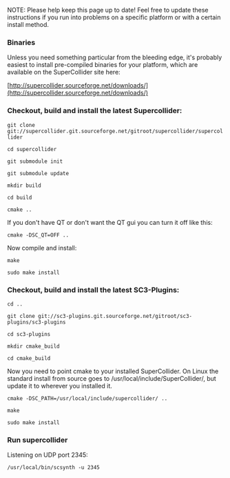 NOTE: Please help keep this page up to date!  Feel free to update these instructions if you run into problems on a specific platform or with a certain install method.

### Binaries

Unless you need something particular from the bleeding edge, it's probably easiest to install pre-compiled binaries for your platform, which are available on the SuperCollider site here:

[http://supercollider.sourceforge.net/downloads/](http://supercollider.sourceforge.net/downloads/)

### Checkout, build and install the latest Supercollider:

`git clone git://supercollider.git.sourceforge.net/gitroot/supercollider/supercollider`

`cd supercollider`

`git submodule init`

`git submodule update`

`mkdir build`

`cd build`

`cmake ..`

If you don't have QT or don't want the QT gui you can turn it off like this: 

`cmake -DSC_QT=OFF ..`

Now compile and install:

`make`

`sudo make install`

### Checkout, build and install the latest SC3-Plugins:

`cd ..`

`git clone git://sc3-plugins.git.sourceforge.net/gitroot/sc3-plugins/sc3-plugins`

`cd sc3-plugins`

`mkdir cmake_build`

`cd cmake_build`

Now you need to point cmake to your installed SuperCollider.  On Linux the standard install from source goes to /usr/local/include/SuperCollider/, but update it to wherever you installed it.

`cmake -DSC_PATH=/usr/local/include/supercollider/ ..`

`make`

`sudo make install`

### Run supercollider

Listening on UDP port 2345:

`/usr/local/bin/scsynth -u 2345`

